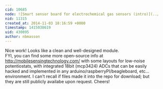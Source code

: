 ```yaml
---
cid: 10685
node: ![Smart sensor board for electrochemical gas sensors (intro)](../notes/kensanfran/11-02-2014/smart-sensor-board-for-electrochemical-gas-sensors-intro)
nid: 11315
created_at: 2014-11-03 18:16:59 +0000
timestamp: 1415038619
uid: 430895
author: nbmasson
---
```


Nice work!  Looks like a clean and well-designed module.  
FYI, you can find some more open-source info at http://mobilesensingtechnology.com/ with some layouts for low-noise potentiostats, with integrated 18bit (mcp3424) ADCs that can be easily hacked and implemented in any arduino/raspberryPI/beagleboard, etc... environment.  I can't recall if files made it into the repo for download; but they are still publicly availabe upon request. Cheers!
